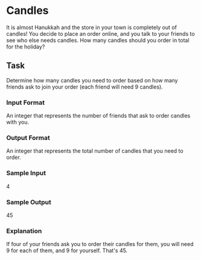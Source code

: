 <h1>Candles</h1>
It is almost Hanukkah and the store in your town is completely out of candles! You decide to place an order online, and you talk to your friends to see who else needs candles. How many candles should you order in total for the holiday?

<h2>Task</h2>
Determine how many candles you need to order based on how many friends ask to join your order (each friend will need 9 candles).
<h3>Input Format</h3>
An integer that represents the number of friends that ask to order candles with you.
<h3>Output Format</h3>
An integer that represents the total number of candles that you need to order.
<h3>Sample Input</h3>
4
<h3>Sample Output</h3>
45
<h3>Explanation</h3>
If four of your friends ask you to order their candles for them, you will need 9 for each of them, and 9 for yourself. That's 45.
